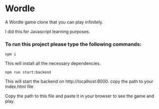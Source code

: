 # Wordle

A Wordle game clone that you can play infinitely. 

I did this for Javascript learning purposes. 

### To run this project please type the following commands:

`npm i`

This will install all the necessary dependencies.

`npm run start:backend`

This will start the backend on http://localhost:8000.
copy the path to your index.html file

Copy the path to this file and paste it in your browser to see the game and play.

